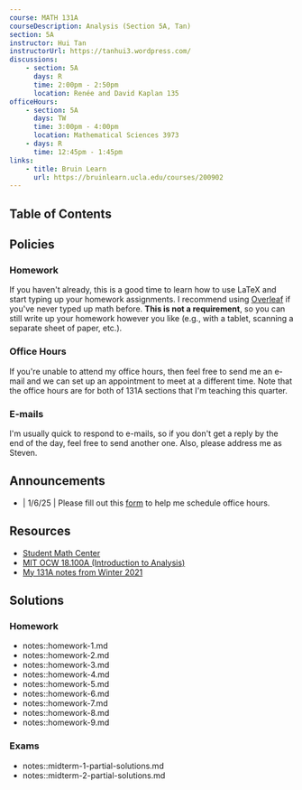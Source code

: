 ```yaml
---
course: MATH 131A
courseDescription: Analysis (Section 5A, Tan)
section: 5A
instructor: Hui Tan
instructorUrl: https://tanhui3.wordpress.com/
discussions:
    - section: 5A
      days: R
      time: 2:00pm - 2:50pm
      location: Renée and David Kaplan 135
officeHours:
    - section: 5A
      days: TW
      time: 3:00pm - 4:00pm
      location: Mathematical Sciences 3973
    - days: R
      time: 12:45pm - 1:45pm
links:
    - title: Bruin Learn
      url: https://bruinlearn.ucla.edu/courses/200902
---
```


## Table of Contents

## Policies

### Homework

If you haven't already, this is a good time to learn how to use LaTeX and start typing up your homework assignments. I recommend using [Overleaf](https://www.overleaf.com/) if you've never typed up math before. **This is not a requirement**, so you can still write up your homework however you like (e.g., with a tablet, scanning a separate sheet of paper, etc.).

### Office Hours

If you're unable to attend my office hours, then feel free to send me an e-mail and we can set up an appointment to meet at a different time. Note that the office hours are for both of 131A sections that I'm teaching this quarter.

### E-mails

I'm usually quick to respond to e-mails, so if you don't get a reply by the end of the day, feel free to send another one. Also, please address me as Steven.

## Announcements

-   | 1/6/25 | Please fill out this [form](https://forms.gle/D9Chwh9c25fWNFTq9) to help me schedule office hours.

## Resources

-   [Student Math Center](https://ww3.math.ucla.edu/student-math-center/)
-   [MIT OCW 18.100A (Introduction to Analysis)](https://ocw.mit.edu/courses/mathematics/18-100a-introduction-to-analysis-fall-2012/)
-   [My 131A notes from Winter 2021](21w.131a.3)

## Solutions

### Homework

-   notes::homework-1.md
-   notes::homework-2.md
-   notes::homework-3.md
-   notes::homework-4.md
-   notes::homework-5.md
-   notes::homework-6.md
-   notes::homework-7.md
-   notes::homework-8.md
-   notes::homework-9.md

### Exams

-   notes::midterm-1-partial-solutions.md
-   notes::midterm-2-partial-solutions.md
